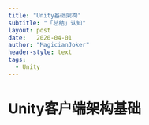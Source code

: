 ```yaml
---
title: "Unity基础架构"
subtitle: "「总结」认知"
layout: post
date:   2020-04-01
author: "MagicianJoker"
header-style: text
tags:
  - Unity
---
```


# Unity客户端架构基础

